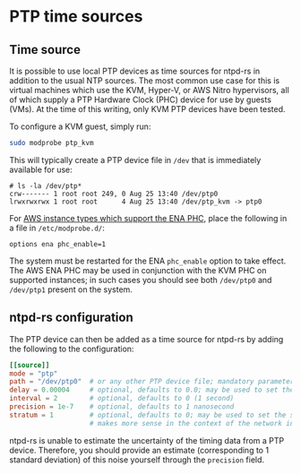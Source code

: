 # PTP time sources

## Time source
It is possible to use local PTP devices as time sources for ntpd-rs in addition to the usual NTP sources.  The most common use case for this is virtual machines which use the KVM, Hyper-V, or AWS Nitro hypervisors, all of which supply a PTP Hardware Clock (PHC) device for use by guests (VMs).  At the time of this writing, only KVM PTP devices have been tested.

To configure a KVM guest, simply run:
```sh
sudo modprobe ptp_kvm
```

This will typically create a PTP device file in `/dev` that is immediately available for use:
```
# ls -la /dev/ptp*
crw------- 1 root root 249, 0 Aug 25 13:40 /dev/ptp0
lrwxrwxrwx 1 root root      4 Aug 25 13:40 /dev/ptp_kvm -> ptp0
```

For [AWS instance types which support the ENA PHC](https://docs.aws.amazon.com/AWSEC2/latest/UserGuide/configure-ec2-ntp.html#connect-to-the-ptp-hardware-clock), place the following in a file in `/etc/modprobe.d/`:
```
options ena phc_enable=1
```

The system must be restarted for the ENA `phc_enable` option to take effect.  The AWS ENA PHC may be used in conjunction with the KVM PHC on supported instances; in such cases you should see both `/dev/ptp0` and `/dev/ptp1` present on the system.

## ntpd-rs configuration
The PTP device can then be added as a time source for ntpd-rs by adding the following to the configuration:
```toml
[[source]]
mode = "ptp"
path = "/dev/ptp0"  # or any other PTP device file; mandatory parameter
delay = 0.00004     # optional, defaults to 0.0; may be used to set the delay to something close to the host's real root delay
interval = 2        # optional, defaults to 0 (1 second)
precision = 1e-7    # optional, defaults to 1 nanosecond
stratum = 1         # optional, defaults to 0; may be used to set the stratum to a value which
                    # makes more sense in the context of the network in which ntpd-rs operates.
```

ntpd-rs is unable to estimate the uncertainty of the timing data from a PTP device. Therefore, you should provide an estimate (corresponding to 1 standard deviation) of this noise yourself through the `precision` field.

